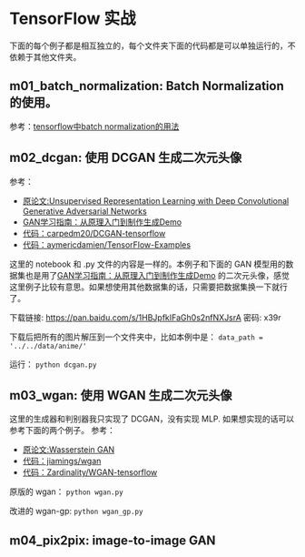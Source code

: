 # TensorFlow 实战
下面的每个例子都是相互独立的，每个文件夹下面的代码都是可以单独运行的，不依赖于其他文件夹。

## m01_batch_normalization: Batch Normalization 的使用。
参考：[tensorflow中batch normalization的用法](https://www.cnblogs.com/hrlnw/p/7227447.html)

## m02_dcgan: 使用 DCGAN 生成二次元头像
参考：
- [原论文:Unsupervised Representation Learning with Deep Convolutional Generative Adversarial Networks](https://link.zhihu.com/?target=https%3A//arxiv.org/abs/1511.06434)
- [GAN学习指南：从原理入门到制作生成Demo](https://zhuanlan.zhihu.com/p/24767059)
- [代码：carpedm20/DCGAN-tensorflow](https://github.com/carpedm20/DCGAN-tensorflow)
- [代码：aymericdamien/TensorFlow-Examples](https://github.com/aymericdamien/TensorFlow-Examples/blob/master/examples/3_NeuralNetworks/dcgan.py)

这里的 notebook 和 .py 文件的内容是一样的。本例子和下面的 GAN 模型用的数据集也是用了[GAN学习指南：从原理入门到制作生成Demo](https://zhuanlan.zhihu.com/p/24767059) 的二次元头像，感觉这里例子比较有意思。如果想使用其他数据集的话，只需要把数据集换一下就行了。

下载链接: https://pan.baidu.com/s/1HBJpfkIFaGh0s2nfNXJsrA 密码: x39r

下载后把所有的图片解压到一个文件夹中，比如本例中是： `data_path = '../../data/anime/'`

运行： `python dcgan.py `

## m03_wgan: 使用 WGAN 生成二次元头像
这里的生成器和判别器我只实现了 DCGAN，没有实现 MLP. 如果想实现的话可以参考下面的两个例子。
参考：
- [原论文:Wasserstein GAN](https://arxiv.org/pdf/1701.07875.pdf)
- [代码：jiamings/wgan](https://github.com/jiamings/wgan)
- [代码：Zardinality/WGAN-tensorflow](https://github.com/Zardinality/WGAN-tensorflow)

原版的 wgan： `python wgan.py `

改进的 wgan-gp: `python wgan_gp.py`


## m04_pix2pix: image-to-image GAN


